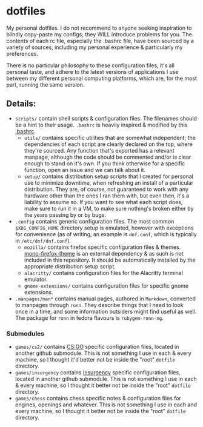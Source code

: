 # dotfiles
My personal dotfiles. I do not recommend to anyone seeking inspiration to blindly copy-paste my configs; they WILL introduce problems for you. The contents of each rc file, especially the .bashrc file, have been sourced by a variety of sources, including my personal experience & particularly my preferences.

There is no particular philosophy to these configuration files, it's all personal taste, and adhere to the latest versions of applications I use between my different personal computing platforms, which are, for the most part, running the same version.

## Details:
- `scripts/` contain shell scripts & configuration files. The filenames should be a hint to their usage. `.bashrc` is heavily inspired & modified by this [.bashrc](https://gist.github.com/zachbrowne/8bc414c9f30192067831fafebd14255c). 
    - `utils/` contains specific utilities that are somewhat independent; the dependencies of each script are clearly declared on the top, where they're sourced. Any function that's exported has a relevant manpage, although the code should be commented and/or is clear enough to stand on it's own. If you think otherwise for a specific function, open an issue and we can talk about it.
    - `setup/` contains distribution setup scripts that I created for personal use to minimize downtime, when refreshing an install of a particular distribution. They are, of course, not guaranteed to work with any hardware other than the ones I ran them with, but even then, it's a liability to assume so. If you want to see what each script does, make sure to run it in a VM, to make sure nothing's broken either by the years passing by or by bugs.
- `.config` contains generic configuration files. The most common `$XDG_CONFIG_HOME` directory setup is emulated, however with exceptions for convenience (as of writing, an example is `dnf.conf`, which is typically in `/etc/dnf/dnf.conf`).
    - `mozilla/` contains firefox specific configuration files & themes. [mono-firefox-theme](https://github.com/witalihirsch/Mono-firefox-theme) is an external dependency & as such is not included in this repository. It should be automatically installed by the appropriate distribution setup script.
    - `alacritty/` contains configuration files for the Alacritty terminal emulator.
    - `gnome-extensions/` contains configuration files for specific gnome extensions.
- `.manpages/man*` contains manual pages, authored in `Markdown`, converted to manpages through `ronn`. They describe things that I need to look once in a time, and some information outsiders might find useful as well. The package for `ronn` in fedora flavours is `rubygem-ronn-ng`.

### Submodules
- `games/cs2/` contains [CS:GO](https://store.steampowered.com/app/730/CounterStrike_Global_Offensive/) specific configuration files, located in another github submodule. This is not something I use in each & every machine, so I thought it'd better not be inside the "root" `dotfile` directory.
- `games/insurgency` contains [Insurgency](https://store.steampowered.com/app/222880/Insurgency/) specific configuration files, located in another github submodule. This is not something I use in each & every machine, so I thought it better not be inside the "root" `dotfile` directory.
- `games/chess` contains chess specific notes & configuration files for engines, openings and whatever. This is not something I use in each and every machine, so I thought it better not be inside the "root" `dotfile` directory.
